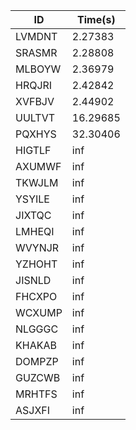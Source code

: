 |ID|Time(s)|
|-|-|
|LVMDNT|2.27383|
|SRASMR|2.28808|
|MLBOYW|2.36979|
|HRQJRI|2.42842|
|XVFBJV|2.44902|
|UULTVT|16.29685|
|PQXHYS|32.30406|
|HIGTLF|inf|
|AXUMWF|inf|
|TKWJLM|inf|
|YSYILE|inf|
|JIXTQC|inf|
|LMHEQI|inf|
|WVYNJR|inf|
|YZHOHT|inf|
|JISNLD|inf|
|FHCXPO|inf|
|WCXUMP|inf|
|NLGGGC|inf|
|KHAKAB|inf|
|DOMPZP|inf|
|GUZCWB|inf|
|MRHTFS|inf|
|ASJXFI|inf|
